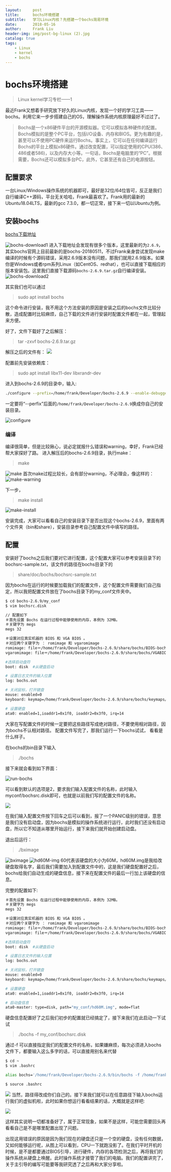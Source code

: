 ```yaml
---
layout:     post
title:      bochs环境搭建
subtitle:   学习Linux内核？先搭建一个bochs简易环境
date:       2018-05-16
author:     Frank Liu
header-img: img/post-bg-linux (2).jpg
catalog: true
tags:
    - Linux
    - kernel
    - bochs
---
```


# bochs环境搭建

> Linux kernel学习专栏——1

最近Frank又想着手研究放下好久的Linux内核，发现一个好的学习工具——bochs。利用它来一步步搭建自己的OS，理解操作系统内核原理最好不过过了。
> Bochs是一个x86硬件平台的开源模拟器。它可以模拟各种硬件的配置。Bochs模拟的是整个PC平台，包括I/O设备、内存和BIOS。更为有趣的是，甚至可以不使用PC硬件来运行Bochs。事实上，它可以在任何编译运行Bochs的平台上模拟x86硬件。通过改变配置，可以指定使用的CPU(386、486或者586)，以及内存大小等。一句话，Bochs是电脑里的“PC”。根据需要，Bochs还可以模拟多台PC，此外，它甚至还有自己的电源按钮。

## 配置要求

一台Linux/Windows操作系统的机器即可，最好是32位/64位皆可，反正是我们自行编译C\++源码，平台无关哈哈，Frank最喜欢了。Frank用的最新的Ubuntu18.04LTS，最新的gcc 7.3.0，都一切正常，接下来一切以Ubuntu为例。

## 安装bochs

[bochs下载地址](https://link.zhihu.com/?target=https%3A//sourceforge.net/projects/bochs/files/bochs/)

![bochs-download1](https://res.cloudinary.com/flhonker/image/upload/v1526438137/githubio/linux-service/bochs/bochs-download1.png)
进入下载地址会发现有很多个版本，这里最新的为`2.6.9`，其实bochs官网上目前最新的是bochs-20180511，不过Frank亲身尝试发现make编译的时候有个源码错误，采用2.6.9版本没有问题，那我们就用2.6.9版本。如果你是Windows或者rpm系列Linux（如CentOS、redhat），也可以直接下载相应的版本安装包。这里我们直接下载源码`bochs-2.6.9.tar.gz`自行编译安装。
![bochs-download2](https://res.cloudinary.com/flhonker/image/upload/v1526438137/githubio/linux-service/bochs/bochs-download2.png)

其实我们也可以通过
> sudo apt install bochs

这个命令进行安装，我不用这个方法安装的原因是安装之后的bochs文件比较分散，造成配置时比较麻烦，自己下载的文件进行安装时配置文件都在一起，管理起来方便。

好了，文件下载好了之后解压：
> tar -zxvf bochs-2.6.9.tar.gz

解压之后的文件有：
![](https://res.cloudinary.com/flhonker/image/upload/v1526438545/githubio/linux-service/bochs/bochs-source.png)

配置前先安装依赖库：
> sudo apt install libx11-dev libxrandr-dev

进入到bochs-2.6.9的目录中，输入:
```bash
./configure --prefix=/home/frank/Developer/bochs-2.6.9 --enable-debugger --enable-disasm --enable-iodebug --enable-iodebug --enable-x86-debugger --with-x --with-x11 libs='-lx11'
```
一定要将“--perfix”后面的`/home/frank/Developer/bochs-2.6.9`换成你自己的安装目录。

![configure](https://res.cloudinary.com/flhonker/image/upload/v1526436936/githubio/linux-service/bochs/configure-bochs.png)

### 编译

编译很简单，但是比较揪心，说必定就报什么错误和warning，幸好，Frank已经帮大家探好了路。
进入解压后的bochs-2.6.9目录，执行make：
> make

![make](https://res.cloudinary.com/flhonker/image/upload/v1526436936/githubio/linux-service/bochs/make-bochs.png)
首次make过程比较长，会有部分warning，不必理会，像这样的：
![make-warning](https://res.cloudinary.com/flhonker/image/upload/v1526436937/githubio/linux-service/bochs/make-warning.png)

下一步，
> make install

![make-install](https://res.cloudinary.com/flhonker/image/upload/v1526436936/githubio/linux-service/bochs/make-install-bochs.png)

安装完成，大家可以看看自己的安装目录下是否出现这个bochs-2.6.9，里面有两个文件夹（bin和share），安装目录参考自己配置文件中填写的路径。

## 配置

安装好了bochs之后我们要对它进行配置，这个配置大家可以参考安装目录下的bochsrc-sample.txt，该文件的路径在bochs目录下的
> share/doc/bochs/bochsrc-sample.txt

因为bochs在运行的时候要加载我们的配置文件，这个配置文件需要我们自己指定，所以我把配置文件放在了bochs目录下的my_conf文件夹中。

```bash
$ cd bochs-2.6.9/my_conf
$ vim bochsrc.disk

// 配置如下
＃首先设置 Bochs 在运行过程中能够使用的内存，本例为 32MB。
＃关键字为 megs
megs 32

＃设置对应真实机器的 BIOS 和 VGA BIOS 。
＃对应两个关键字为 ： romimage 和 vgaromimage
romimage: file＝/home/frank/Developer/bochs-2.6.9/share/bochs/BIOS-bochs-latest
vgaromimage: file＝/home/frank/Developer/bochs-2.6.9/share/bochs/VGABIOS-lgpl-latest

#选择启动盘符
boot: disk  #从硬盘启动

# 设置日志文件的输入位置
log: bochs.out

# 关闭鼠标，打开键盘
mouse: enabled=0
keyboard: keymap=/home/frank/Developer/bochs-2.6.9/share/bochs/keymaps/x11-pc-us.map

# 设置硬盘
ata0: enabled=1,ioaddr1=0x1f0, ioaddr2=0x3f0, irq=14
```
大家在写配置文件的时候一定要把这些路径写成绝对路径，不要使用相对路径，因为bochs不认相对路径。
配置文件写完了，那我们运行一下bochs试试， 看看是什么样子。

在bochs的bin目录下输入
> ./bochs

接下来就会看到如下界面：

![run-bochs](https://res.cloudinary.com/flhonker/image/upload/v1526436937/githubio/linux-service/bochs/run-bochs1.png)

可以看到默认的选项是2，要求我们输入配置文件的名称，此时输入myconf/bochsrc.disk即可，也就是以前我们写的配置文件的名称。

![](https://res.cloudinary.com/flhonker/image/upload/v1526436936/githubio/linux-service/bochs/panic-error.png)

在我们输入配置文件按下回车之后可以看到，报了一个PANIC级别的错误，意思是我们没有启动盘，因为bochs是模拟的操作系统进行运行，此时我们还没有启动盘，所以它不知道从哪里开始运行，接下来我们就开始创建启动盘。

退出后运行：
> ./bximage

![bximage](https://res.cloudinary.com/flhonker/image/upload/v1526436936/githubio/linux-service/bochs/new-bximage.png)
![hd60M-img](https://res.cloudinary.com/flhonker/image/upload/v1526436936/githubio/linux-service/bochs/hd60M-img.png)
60代表该硬盘的大小为60M，hd60M.img是我给改硬盘取得名字，最后我们需要加入到配置文件中的，这是我们硬盘配置好之后，bochs给我们自动生成的硬盘信息，接下来在配置文件的最后一行加上该硬盘的信息。

完整的配置如下:
```bash
＃首先设置 Bochs 在运行过程中能够使用的内存，本例为 32MB。
＃关键字为 megs
megs 32

＃设置对应真实机器的 BIOS 和 VGA BIOS 。
＃对应两个关键字为 ： romimage 和 vgaromimage
romimage: file＝/home/frank/Developer/bochs-2.6.9/share/bochs/BIOS-bochs-latest
vgaromimage: file＝/home/frank/Developer/bochs-2.6.9/share/bochs/VGABIOS-lgpl-latest

#选择启动盘符
boot: disk  #从硬盘启动

# 设置日志文件的输入位置
log: bochs.out

# 关闭鼠标，打开键盘
mouse: enabled=0
keyboard: keymap=/home/frank/Developer/bochs-2.6.9/share/bochs/keymaps/x11-pc-us.map

# 设置硬盘
ata0: enabled=1,ioaddr1=0x1f0, ioaddr2=0x3f0, irq=14

# 启动盘信息
ata0-master: type=disk, path="my_conf/hd60M.img", mode=flat
```
硬盘信息配置好了之后我们初步的配置就已经搞定了，接下来我们在此启动一下试试

> ./bochs -f my_conf/bochsrc.disk

通过-f 可以直接指定我们的配置文件的名称，如果嫌麻烦，每次必须进入bochs文件下，都要输入这么多字的话，可以直接用别名来代替
```bash
$ cd ~
$ vim .bashrc

alias bochs='/home/frank/Developer/bochs-2.6.9/bin/bochs -f /home/frank/Developer/bochs-2.6.9/bin/my_conf/bochsrc.disk'

$ source .bashrc
```
![](https://res.cloudinary.com/flhonker/image/upload/v1526436935/githubio/linux-service/bochs/bochs-key.png)
当然，路径得改成你们自己的。接下来我们就可以在任意路径下输入bochs运行我们的虚拟机啦，此时如果你想运行看看结果的话，大概就是这样吧:

![](https://res.cloudinary.com/flhonker/image/upload/v1526436936/githubio/linux-service/bochs/parameter-exit.png)

这样其实说明一切都准备好了，属于正常现象，如果不是这样，可能您需要回头再看看自己是不是哪里配置出现了问题。

出现这用错误的原因是因为我们现在的硬盘还只是一个空的硬盘，没有任何数据，又如何能够运行呢，从图上可以看到，CPU一下就跑没影了。在我们平时开机的时候，是不是都要通过BIOS引导，进行硬件，内存的各项检测之后，再将我们的操作系统从硬盘上唤醒。此时操作系统才接管了我们的电脑。我们的配置讲完了，关于主引导的编写可能要等我研究透了之后再和大家分享啦。